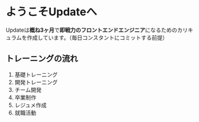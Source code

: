 # ようこそUpdateへ

Updateは**概ね3ヶ月**で**即戦力のフロントエンドエンジニア**になるためのカリキュラムを作成しています。（毎日コンスタントにコミットする前提）

## トレーニングの流れ

1. 基礎トレーニング
2. 開発トレーニング
3. チーム開発
4. 卒業制作
5. レジュメ作成
6. 就職活動



